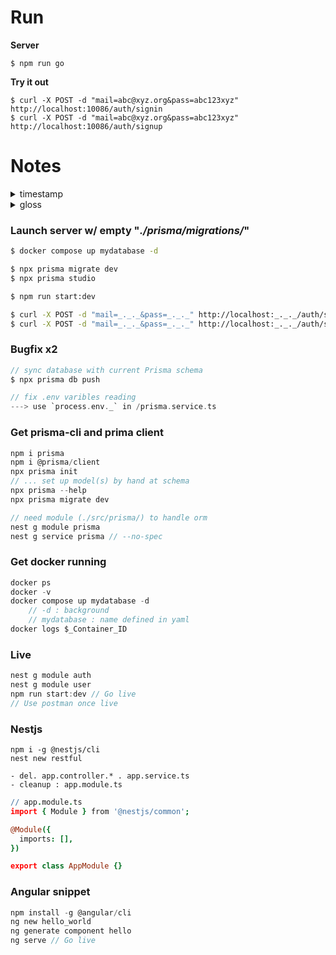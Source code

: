 # Run

__Server__
```
$ npm run go
```
__Try it out__
```
$ curl -X POST -d "mail=abc@xyz.org&pass=abc123xyz" http://localhost:10086/auth/signin
$ curl -X POST -d "mail=abc@xyz.org&pass=abc123xyz" http://localhost:10086/auth/signup
```

# Notes
<details><summary>timestamp</summary>
&#8301;

> 1h24 - todo : jwt \
> ~~1h14 - todo : signin logic~~ \
> ~~1h02 - todo : signup logic w/ argon~~ \
> ~~1h01m30 - whitelist and (dto: AuthDto) as param for signup~~ \
> ~~58m - pipe~~ \
> ~~52m - dto~~ \
> ~~23m~~

</details>

<details><summary>gloss</summary>
&#8301;

Pipes
> process data before it reaches the route handler \
> commonly used to sanitize / validate incoming data

bootstrap function
> a function to start and init a NestJs app, not strictly but often used \
> NestFactory.create
> - creates an instance of the Nest app 
> - sets up an Express server

Controllers 
> ... are responsible for handling incoming requests and returning responses to the client.

Providers
>  can be injected as a dependency.

</details>


<!--
<details><summary>carto</summary>
&#8301;
-->

### Launch server w/ empty "_./prisma/migrations/_"
```sh
$ docker compose up mydatabase -d

$ npx prisma migrate dev
$ npx prisma studio

$ npm run start:dev

$ curl -X POST -d "mail=_._._&pass=_._._" http://localhost:_._._/auth/signup
$ curl -X POST -d "mail=_._._&pass=_._._" http://localhost:_._._/auth/signin
```

### Bugfix x2
```c
// sync database with current Prisma schema
$ npx prisma db push

// fix .env varibles reading
---> use `process.env._` in /prisma.service.ts
```

### Get prisma-cli and prima client
```c
npm i prisma
npm i @prisma/client
npx prisma init
// ... set up model(s) by hand at schema
npx prisma --help
npx prisma migrate dev

// need module (./src/prisma/) to handle orm
nest g module prisma
nest g service prisma // --no-spec
```
### Get docker running
```c
docker ps
docker -v
docker compose up mydatabase -d
	// -d : background
	// mydatabase : name defined in yaml
docker logs $_Container_ID
```
### Live
```c
nest g module auth
nest g module user
npm run start:dev // Go live
// Use postman once live
```
### Nestjs
```
npm i -g @nestjs/cli
nest new restful

- del. app.controller.* . app.service.ts
- cleanup : app.module.ts
```
```coffee
// app.module.ts
import { Module } from '@nestjs/common';

@Module({
  imports: [],
})

export class AppModule {}
```

### Angular snippet
```c
npm install -g @angular/cli
ng new hello_world
ng generate component hello
ng serve // Go live
```

<!--
</details>
-->

